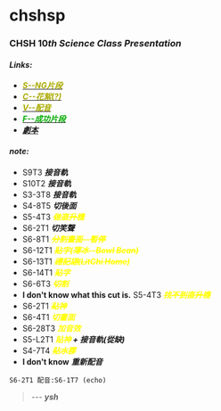 # chshsp
### CHSH $10th$ $Science$ $Class$ $Presentation$
#### ***Links:***
 - [<font color="#AAAA00">***S--NG片段***</font>](https://drive.google.com/drive/folders/1CIQJbCVCe1eLKhDIREdjyGKFI3-dezmK?usp=sharing)
 - [<font color="#AAAA00">***C--花絮(?)***</font>](https://drive.google.com/drive/folders/1CIQJbCVCe1eLKhDIREdjyGKFI3-dezmK?usp=sharing)
 - [<font color="#AAAA00">***V--配音***</font>](https://drive.google.com/drive/folders/1CIQJbCVCe1eLKhDIREdjyGKFI3-dezmK?usp=sharing)
 - [<font color="#00AA00">***F--成功片段***</font>](https://drive.google.com/drive/folders/1Da1_RQONtDKf9Uq1Uq9Z3taK3AwCDgxX?usp=sharing)
 - [***劇本***](https://hackmd.io/@mysh212/SkL8BYSnc)
#### ***note:***
 - S9T3 ***接音軌***
 - S10T2  ***接音軌***
 - S3-3T8 ***接音軌***
 - S4-8T5 ***切後面***
 - S5-4T3 ***<font color = "yellow">~~做直升機~~</font>***
 - S6-2T1 ***切笑聲***
 - S6-8T1 ***<font color = "yellow">~~分割畫面--暫停~~</font>***
 - S6-12T1 ***<font color = "yellow">~~貼字(薄冰--Bowl Bean)~~</font>***
 - S6-13T1 ***<font color = "yellow">~~禮記翃(LitChi Home)~~</font>***
 - S6-14T1 ***<font color = "yellow">~~貼字~~</font>***
 - S6-6T3 ***<font color = "yellow">~~切割~~</font>*** 
 - **I don't know what this cut is.** S5-4T3 ***<font color = "yellow">~~找不到直升機~~</font>***
 - S6-2T1 ***<font color = "yellow">~~貼神~~</font>***
 - S6-4T1 ***<font color = "yellow">切畫面</font>***
 - S6-28T3 ***<font color = "yellow">加音效</font>***
 - S5-L2T1 ***<font color = "yellow">貼神</font> + 接音軌(從缺)***
 - S4-7T4 ***<font color = "yellow">~~貼水膠~~</font>***
 - **I don't know** ***重新配音***

```S6-2T1 配音:S6-1T7 (echo)```
> --- ***ysh***
